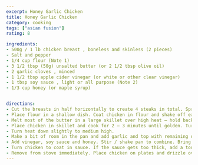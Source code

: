 ```yaml
---
excerpt: Honey Garlic Chicken
title: Honey Garlic Chicken
category: cooking
tags: ["asian fusion"]
rating: 8

ingredients:
- 500g / 1 lb chicken breast , boneless and skinless (2 pieces)
- Salt and pepper
- 1/4 cup flour (Note 1)
- 3 1/2 tbsp (50g) unsalted butter (or 2 1/2 tbsp olive oil)
- 2 garlic cloves , minced
- 1 1/2 tbsp apple cider vinegar (or white or other clear vinegar)
- 1 tbsp soy sauce , light or all purpose (Note 2)
- 1/3 cup honey (or maple syrup)


directions:
- Cut the breasts in half horizontally to create 4 steaks in total. Sprinkle each side with salt and pepper.
- Place flour in a shallow dish. Coat chicken in flour and shake off excess.
- Melt most of the butter in a large skillet over high heat – hold back about 1 tsp for later.
- Place chicken in skillet and cook for 2 – 3 minutes until golden. Turn and cook the other side for 1 minute.
- Turn heat down slightly to medium high.
- Make a bit of room in the pan and add garlic and top with remaining dab of butter. Stir garlic briefly once butter melts.
- Add vinegar, soy sauce and honey. Stir / shake pan to combine. Bring sauce to simmer, then simmer for 1 minute or until slightly thickened.
- Turn chicken to coat in sauce. If the sauce gets too thick, add a touch of water and stir.
- Remove from stove immediately. Place chicken on plates and drizzle over remaining sauce.
---
```

